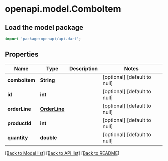 # openapi.model.ComboItem

## Load the model package
```dart
import 'package:openapi/api.dart';
```

## Properties
Name | Type | Description | Notes
------------ | ------------- | ------------- | -------------
**comboItem** | **String** |  | [optional] [default to null]
**id** | **int** |  | [optional] [default to null]
**orderLine** | [**OrderLine**](OrderLine.md) |  | [optional] [default to null]
**productId** | **int** |  | [optional] [default to null]
**quantity** | **double** |  | [optional] [default to null]

[[Back to Model list]](../README.md#documentation-for-models) [[Back to API list]](../README.md#documentation-for-api-endpoints) [[Back to README]](../README.md)


